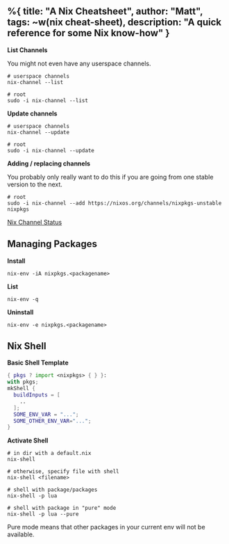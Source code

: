 %{
  title: "A Nix Cheatsheet",
  author: "Matt",
  tags: ~w(nix cheat-sheet),
  description: "A quick reference for some Nix know-how"
}
---

**List Channels**

You might not even have any userspace channels.

```
# userspace channels
nix-channel --list

# root
sudo -i nix-channel --list
```

**Update channels**
```
# userspace channels
nix-channel --update

# root
sudo -i nix-channel --update
```

**Adding / replacing channels**

You probably only really want to do this if you are going from one stable version to the next.
```
# root
sudo -i nix-channel --add https://nixos.org/channels/nixpkgs-unstable nixpkgs
```

[Nix Channel Status](https://status.nixos.org/)

## Managing Packages

**Install**
```
nix-env -iA nixpkgs.<packagename>
```
**List**
```
nix-env -q
```
**Uninstall**
```
nix-env -e nixpkgs.<packagename>
```

## Nix Shell

**Basic Shell Template**
```nix
{ pkgs ? import <nixpkgs> { } }:
with pkgs;
mkShell {
  buildInputs = [
    ..
  ];
  SOME_ENV_VAR = "...";
  SOME_OTHER_ENV_VAR="...";
}
```

**Activate Shell**
```
# in dir with a default.nix
nix-shell

# otherwise, specify file with shell
nix-shell <filename>

# shell with package/packages
nix-shell -p lua

# shell with package in "pure" mode
nix-shell -p lua --pure
```

Pure mode means that other packages in your current env will not be available.

